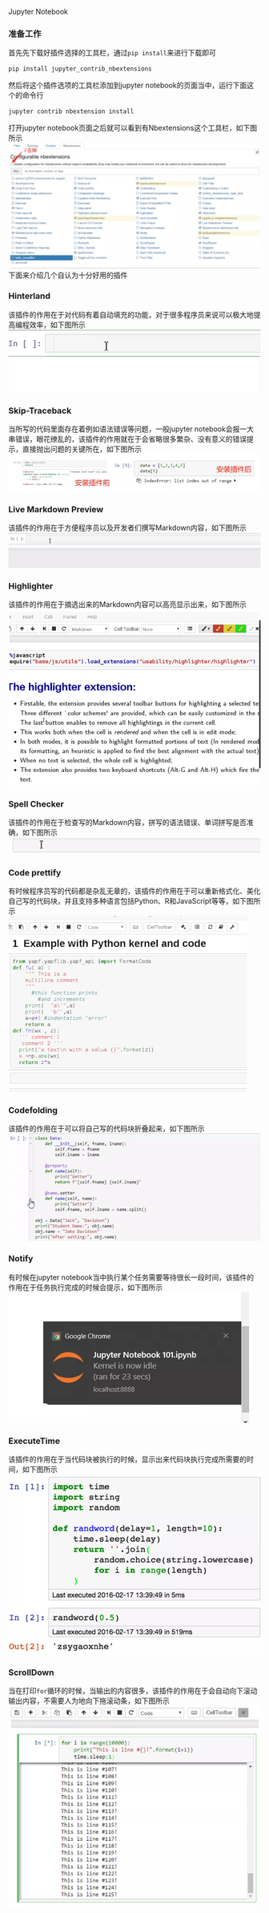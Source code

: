 Jupyter Notebook
<a name="gGc4Z"></a>
### 准备工作
首先先下载好插件选择的工具栏，通过`pip install`来进行下载即可
```bash
pip install jupyter_contrib_nbextensions
```
然后将这个插件选项的工具栏添加到jupyter notebook的页面当中，运行下面这个的命令行
```bash
jupyter contrib nbextension install
```
打开jupyter notebook页面之后就可以看到有Nbextensions这个工具栏，如下图所示<br />![](./img/1643604547466-683191a0-f3c9-4f21-952d-0d2137d60f25.webp)<br />下面来介绍几个自认为十分好用的插件
<a name="waga6"></a>
### Hinterland
该插件的作用在于对代码有着自动填充的功能，对于很多程序员来说可以极大地提高编程效率，如下图所示<br />![](./img/1643604547502-ce698d6b-2f8c-4e34-a5a8-63dc55473229.gif)
<a name="Alw09"></a>
### Skip-Traceback
当所写的代码里面存在着例如语法错误等问题，一般jupyter notebook会报一大串错误，眼花缭乱的，该插件的作用就在于会省略很多繁杂、没有意义的错误提示，直接抛出问题的关键所在，如下图所示<br />![](./img/1643604547518-d5a01526-2848-458a-8610-a24e2f2141e3.webp)
<a name="xWUvI"></a>
### Live Markdown Preview
该插件的作用在于方便程序员以及开发者们撰写Markdown内容，如下图所示<br />![](./img/1643604547508-2c2382f2-5a3e-4de0-87ef-e958467a483c.gif)
<a name="rZQLv"></a>
### Highlighter
该插件的作用在于摘选出来的Markdown内容可以高亮显示出来，如下图所示<br />![](./img/1643604547481-3236f6a7-0d9f-413c-8e9f-4a0f707364da.gif)
<a name="dVayf"></a>
### Spell Checker
该插件的作用在于检查写的Markdown内容，拼写的语法错误、单词拼写是否准确，如下图所示<br />![](./img/1643604548061-c0db9e08-473c-423e-9e97-b3ca48fd210b.gif)
<a name="U71Z4"></a>
### Code prettify
有时候程序员写的代码都是杂乱无章的，该插件的作用在于可以重新格式化、美化自己写的代码块，并且支持多种语言包括Python、R和JavaScript等等，如下图所示<br />![](./img/1643604548105-b4542819-4a05-43ac-8c4e-819c720c3b49.gif)
<a name="D4gL6"></a>
### Codefolding
该插件的作用在于可以将自己写的代码块折叠起来，如下图所示<br />![](./img/1643604548149-2ee74ced-67e0-4de1-b5f0-99e0900e3684.gif)
<a name="zSdxA"></a>
### Notify
有时候在jupyter notebook当中执行某个任务需要等待很长一段时间，该插件的作用在于任务执行完成的时候会提示，如下图所示<br />![](./img/1643604548272-663efe12-b331-4879-a776-a9fe424650c3.webp)
<a name="WhoGc"></a>
### ExecuteTime
该插件的作用在于当代码块被执行的时候，显示出来代码块执行完成所需要的时间，如下图所示<br />![](./img/1643604548322-d9b037a7-cb24-4759-b6c6-5cf5385c7ee4.webp)
<a name="ZfvgO"></a>
### ScrollDown
当在打印`for`循环的时候，当输出的内容很多，该插件的作用在于会自动向下滚动输出内容，不需要人为地向下拖滚动条，如下图所示<br />![](./img/1643604548966-b7e70863-ab5b-432d-967f-78283f430e52.webp)
